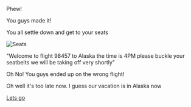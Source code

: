Phew!

You guys made it!

You all settle down and get to your seats

![Seats](https://images.unsplash.com/photo-1415859295608-27921edab0ac?ixlib=rb-1.2.1&ixid=eyJhcHBfaWQiOjEyMDd9&w=1000&q=80)

"Welcome to flight 98457 to Alaska the time is 4PM please buckle your seatbelts we will be taking off very shortly"

Oh No! You guys ended up on the wrong flight!

Oh well it's too late now. I guess our vacation is in Alaska now

[Lets go](Alaska.md)